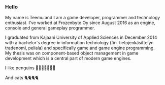 ### Hello

My name is Teemu and I am a game developer, programmer and technology enthusiast. I've worked at Frozenbyte Oy since August 2016 as an engine, console and general gameplay programmer.

I graduated from Kajaani University of Applied Sciences in December 2014 with a bachelor's degree in information technology (fin. tietojenkäsittelyn tradenomi, peliala) and specifically game and game engine programming. My thesis was on component-based object management in game development which is a central part of modern game engines. 

I like penguins 🐧🐧🐧🐧🐧🐧🐧

And cats 🐈🐈🐈🐈
